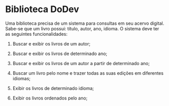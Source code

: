 # Biblioteca DoDev

Uma biblioteca precisa de um sistema para consultas em seu acervo digital. Sabe-se
que um livro possui: título, autor, ano, idioma. O sistema deve ter as seguintes
funcionalidades:

1. Buscar e exibir os livros de um autor;

2. Buscar e exibir os livros de determinado ano;

3. Buscar e exibir os livros de um autor a partir de determinado ano;

4. Buscar um livro pelo nome e trazer todas as suas edições em diferentes idiomas;

5. Exibir os livros de determinado idioma;

6. Exibir os livros ordenados pelo ano;